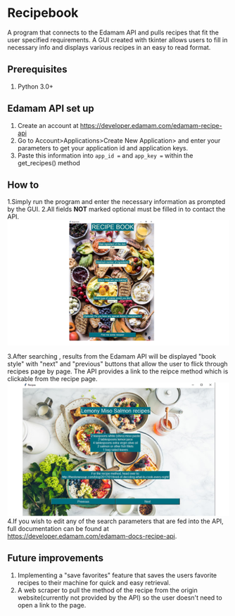 # Recipebook
A program that connects to the Edamam API and pulls recipes that fit the user specified requirements. A GUI created with tkinter allows users to fill in necessary info and displays various recipes in an easy to read format.
## Prerequisites
1. Python 3.0+
## Edamam API set up
1. Create an account at https://developer.edamam.com/edamam-recipe-api
2. Go to Account>Applications>Create New Application> and enter your parameters to get your application id and application keys.
3. Paste this information into `app_id =` and `app_key =` within the get_recipes() method
## How to
1.Simply run the program and enter the necessary information as prompted by the GUI. 
2.All fields **NOT** marked optional must be filled in to contact the API. ![Cover image](https://github.com/Waxweasle/Recipebook/blob/main/cover.png)


3.After searching , results from the Edamam API will be displayed "book style" with "next" and "previous" buttons that allow the user to flick through recipes page by page. The API provides a link to the reipce method which is clickable from the recipe page.![Cover image](https://github.com/Waxweasle/Recipebook/blob/main/page.png)
4.If you wish to edit any of the search parameters that are fed into the API, full documentation can be found at https://developer.edamam.com/edamam-docs-recipe-api. 
## Future improvements
1. Implementing a "save favorites" feature that saves the users favorite recipes to their machine for quick and easy retrieval.
2. A web scraper to pull the method of the recipe from the origin website(currently not provided by the API) so the user doesn't need to open a link to the page.

